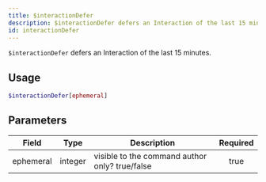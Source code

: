 ```yaml
---
title: $interactionDefer
description: $interactionDefer defers an Interaction of the last 15 minutes.
id: interactionDefer
---
```


`$interactionDefer` defers an Interaction of the last 15 minutes.

## Usage

```php
$interactionDefer[ephemeral]
```

## Parameters

| Field     | Type    | Description                                    | Required |
|-----------|---------|------------------------------------------------|:--------:|
| ephemeral | integer | visible to the command author only? true/false |   true   |
